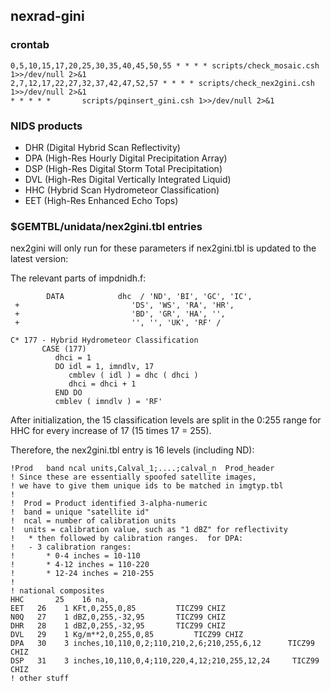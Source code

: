 ## nexrad-gini

### crontab

	0,5,10,15,17,20,25,30,35,40,45,50,55 * * * * scripts/check_mosaic.csh 1>>/dev/null 2>&1
	2,7,12,17,22,27,32,37,42,47,52,57 * * * * scripts/check_nex2gini.csh 1>>/dev/null 2>&1
	* * * * *       scripts/pqinsert_gini.csh 1>>/dev/null 2>&1

### NIDS products

- DHR (Digital Hybrid Scan Reflectivity)
- DPA (High-Res Hourly Digital Precipitation Array)
- DSP (High-Res Digital Storm Total Precipitation)
- DVL (High-Res Digital Vertically Integrated Liquid)
- HHC (Hybrid Scan Hydrometeor Classification)
- EET (High-Res Enhanced Echo Tops)

### $GEMTBL/unidata/nex2gini.tbl entries

nex2gini will only run for these parameters if nex2gini.tbl is updated to the latest version:

The relevant parts of impdnidh.f:

	        DATA            dhc  / 'ND', 'BI', 'GC', 'IC',
     +                         'DS', 'WS', 'RA', 'HR',
     +                         'BD', 'GR', 'HA', '',
     +                         '', '', 'UK', 'RF' /

	C* 177 - Hybrid Hydrometeor Classification
           CASE (177)
              dhci = 1
              DO idl = 1, imndlv, 17
                 cmblev ( idl ) = dhc ( dhci )
                 dhci = dhci + 1
              END DO
              cmblev ( imndlv ) = 'RF'

After initialization, the 15 classification levels are split in the 0:255 range for HHC for every increase of 17 (15 times 17 = 255).

Therefore, the nex2gini.tbl entry is 16 levels (including ND):

	!Prod	band ncal units,Calval_1;....;calval_n	Prod_header
	! Since these are essentially spoofed satellite images,
	! we have to give them unique ids to be matched in imgtyp.tbl
	!
	!  Prod = Product identified 3-alpha-numeric
	!  band = unique "satellite id"
	!  ncal = number of calibration units
	!  units = calibration value, such as "1 dBZ" for reflectivity
	!	* then followed by calibration ranges.	for DPA:
	!	- 3 calibration ranges:
	!		* 0-4 inches = 10-110
	!		* 4-12 inches = 110-220
	!		* 12-24 inches = 210-255
	!
	! national composites
	HHC       25    16 na,
	EET	  26	1 KFt,0,255,0,85	     TICZ99 CHIZ
	N0Q	  27	1 dBZ,0,255,-32,95	     TICZ99 CHIZ
	DHR	  28	1 dBZ,0,255,-32,95	     TICZ99 CHIZ
	DVL	  29	1 Kg/m**2,0,255,0,85	     TICZ99 CHIZ
	DPA	  30	3 inches,10,110,0,2;110,210,2,6;210,255,6,12	  TICZ99 CHIZ
	DSP	  31	3 inches,10,110,0,4;110,220,4,12;210,255,12,24	   TICZ99 CHIZ
	! other stuff


